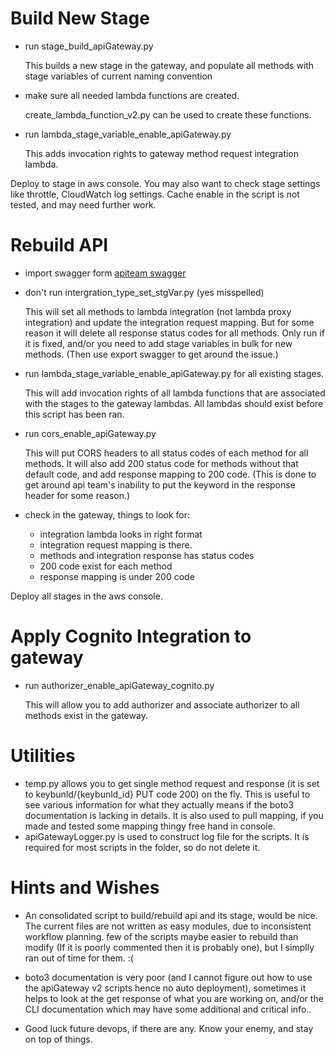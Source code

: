 # Build New Stage
- run stage_build_apiGateway.py

  This builds a new stage in the gateway, and populate all methods with stage variables of current naming convention
- make sure all needed lambda functions are created.

  create_lambda_function_v2.py can be used to create these functions.
- run lambda_stage_variable_enable_apiGateway.py

  This adds invocation rights to gateway method request integration lambda.

Deploy to stage in aws console. You may also want to check stage settings like throttle, CloudWatch log settings. Cache enable in the script is not tested, and may need further work.

# Rebuild API
- import swagger form [apiteam swagger](https://app.swaggerhub.com/apis/UnTamedLaw/keymanagement/4.0?loggedInWithGitHub=true)

- don't run intergration_type_set_stgVar.py (yes misspelled)

  This will set all methods to lambda integration (not lambda proxy integration) and update the integration request mapping. But for some reason it will delete all response status codes for all methods. Only run if it is fixed, and/or you need to add stage variables in bulk for new methods. (Then use export swagger to get around the issue.)

- run lambda_stage_variable_enable_apiGateway.py for all existing stages.

  This will add invocation rights of all lambda functions that are associated with the stages to the gateway lambdas. All lambdas should exist before this script has been ran.

- run cors_enable_apiGateway.py
  
  This will put CORS headers to all status codes of each method for all methods. It will also add 200 status code for methods without that default code, and add response mapping to 200 code. (This is done to get around api team's inability to put the keyword in the response header for some reason.)

- check in the gateway, things to look for:
   * integration lambda looks in right format
   * integration request mapping is there.
   * methods and integration response has status codes
   * 200 code exist for each method
   * response mapping is under 200 code

Deploy all stages in the aws console.

# Apply Cognito Integration to gateway
- run authorizer_enable_apiGateway_cognito.py

  This will allow you to add authorizer and associate authorizer to all methods exist in the gateway.

# Utilities
- temp.py allows you to get single method request and response (it is set to keybunld/{keybunld_id} PUT code 200) on the fly. This is useful to see various information for what they actually means if the boto3 documentation is lacking in details. It is also used to pull mapping, if you made and tested some mapping thingy free hand in console. 
- apiGatewayLogger.py is used to construct log file for the scripts. It is required for most scripts in the folder, so do not delete it.

# Hints and Wishes
- An consolidated script to build/rebuild api and its stage, would be nice. The current files are not written as easy modules, due to inconsistent workflow planning. few of the scripts maybe easier to rebuild than modify (If it is poorly commented then it is probably one), but I simplly ran out of time for them. :(

- boto3 documentation is very poor (and I cannot figure out how to use the apiGateway v2 scripts hence no auto deployment), sometimes it helps to look at the get response of what you are working on, and/or the CLI documentation which may have some additional and critical info..

- Good luck future devops, if there are any. Know your enemy, and stay on top of things.